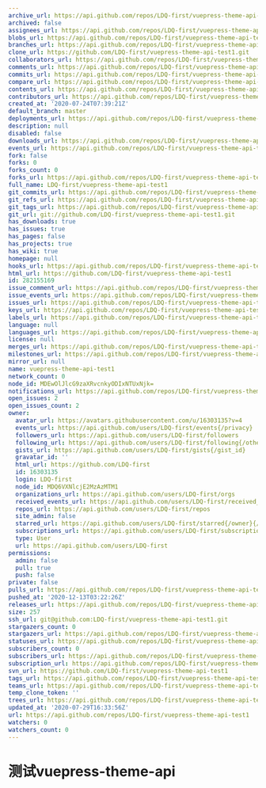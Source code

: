 ```yaml
---
archive_url: https://api.github.com/repos/LDQ-first/vuepress-theme-api-test1/{archive_format}{/ref}
archived: false
assignees_url: https://api.github.com/repos/LDQ-first/vuepress-theme-api-test1/assignees{/user}
blobs_url: https://api.github.com/repos/LDQ-first/vuepress-theme-api-test1/git/blobs{/sha}
branches_url: https://api.github.com/repos/LDQ-first/vuepress-theme-api-test1/branches{/branch}
clone_url: https://github.com/LDQ-first/vuepress-theme-api-test1.git
collaborators_url: https://api.github.com/repos/LDQ-first/vuepress-theme-api-test1/collaborators{/collaborator}
comments_url: https://api.github.com/repos/LDQ-first/vuepress-theme-api-test1/comments{/number}
commits_url: https://api.github.com/repos/LDQ-first/vuepress-theme-api-test1/commits{/sha}
compare_url: https://api.github.com/repos/LDQ-first/vuepress-theme-api-test1/compare/{base}...{head}
contents_url: https://api.github.com/repos/LDQ-first/vuepress-theme-api-test1/contents/{+path}
contributors_url: https://api.github.com/repos/LDQ-first/vuepress-theme-api-test1/contributors
created_at: '2020-07-24T07:39:21Z'
default_branch: master
deployments_url: https://api.github.com/repos/LDQ-first/vuepress-theme-api-test1/deployments
description: null
disabled: false
downloads_url: https://api.github.com/repos/LDQ-first/vuepress-theme-api-test1/downloads
events_url: https://api.github.com/repos/LDQ-first/vuepress-theme-api-test1/events
fork: false
forks: 0
forks_count: 0
forks_url: https://api.github.com/repos/LDQ-first/vuepress-theme-api-test1/forks
full_name: LDQ-first/vuepress-theme-api-test1
git_commits_url: https://api.github.com/repos/LDQ-first/vuepress-theme-api-test1/git/commits{/sha}
git_refs_url: https://api.github.com/repos/LDQ-first/vuepress-theme-api-test1/git/refs{/sha}
git_tags_url: https://api.github.com/repos/LDQ-first/vuepress-theme-api-test1/git/tags{/sha}
git_url: git://github.com/LDQ-first/vuepress-theme-api-test1.git
has_downloads: true
has_issues: true
has_pages: false
has_projects: true
has_wiki: true
homepage: null
hooks_url: https://api.github.com/repos/LDQ-first/vuepress-theme-api-test1/hooks
html_url: https://github.com/LDQ-first/vuepress-theme-api-test1
id: 282155169
issue_comment_url: https://api.github.com/repos/LDQ-first/vuepress-theme-api-test1/issues/comments{/number}
issue_events_url: https://api.github.com/repos/LDQ-first/vuepress-theme-api-test1/issues/events{/number}
issues_url: https://api.github.com/repos/LDQ-first/vuepress-theme-api-test1/issues{/number}
keys_url: https://api.github.com/repos/LDQ-first/vuepress-theme-api-test1/keys{/key_id}
labels_url: https://api.github.com/repos/LDQ-first/vuepress-theme-api-test1/labels{/name}
language: null
languages_url: https://api.github.com/repos/LDQ-first/vuepress-theme-api-test1/languages
license: null
merges_url: https://api.github.com/repos/LDQ-first/vuepress-theme-api-test1/merges
milestones_url: https://api.github.com/repos/LDQ-first/vuepress-theme-api-test1/milestones{/number}
mirror_url: null
name: vuepress-theme-api-test1
network_count: 0
node_id: MDEwOlJlcG9zaXRvcnkyODIxNTUxNjk=
notifications_url: https://api.github.com/repos/LDQ-first/vuepress-theme-api-test1/notifications{?since,all,participating}
open_issues: 2
open_issues_count: 2
owner:
  avatar_url: https://avatars.githubusercontent.com/u/16303135?v=4
  events_url: https://api.github.com/users/LDQ-first/events{/privacy}
  followers_url: https://api.github.com/users/LDQ-first/followers
  following_url: https://api.github.com/users/LDQ-first/following{/other_user}
  gists_url: https://api.github.com/users/LDQ-first/gists{/gist_id}
  gravatar_id: ''
  html_url: https://github.com/LDQ-first
  id: 16303135
  login: LDQ-first
  node_id: MDQ6VXNlcjE2MzAzMTM1
  organizations_url: https://api.github.com/users/LDQ-first/orgs
  received_events_url: https://api.github.com/users/LDQ-first/received_events
  repos_url: https://api.github.com/users/LDQ-first/repos
  site_admin: false
  starred_url: https://api.github.com/users/LDQ-first/starred{/owner}{/repo}
  subscriptions_url: https://api.github.com/users/LDQ-first/subscriptions
  type: User
  url: https://api.github.com/users/LDQ-first
permissions:
  admin: false
  pull: true
  push: false
private: false
pulls_url: https://api.github.com/repos/LDQ-first/vuepress-theme-api-test1/pulls{/number}
pushed_at: '2020-12-13T03:22:26Z'
releases_url: https://api.github.com/repos/LDQ-first/vuepress-theme-api-test1/releases{/id}
size: 257
ssh_url: git@github.com:LDQ-first/vuepress-theme-api-test1.git
stargazers_count: 0
stargazers_url: https://api.github.com/repos/LDQ-first/vuepress-theme-api-test1/stargazers
statuses_url: https://api.github.com/repos/LDQ-first/vuepress-theme-api-test1/statuses/{sha}
subscribers_count: 0
subscribers_url: https://api.github.com/repos/LDQ-first/vuepress-theme-api-test1/subscribers
subscription_url: https://api.github.com/repos/LDQ-first/vuepress-theme-api-test1/subscription
svn_url: https://github.com/LDQ-first/vuepress-theme-api-test1
tags_url: https://api.github.com/repos/LDQ-first/vuepress-theme-api-test1/tags
teams_url: https://api.github.com/repos/LDQ-first/vuepress-theme-api-test1/teams
temp_clone_token: ''
trees_url: https://api.github.com/repos/LDQ-first/vuepress-theme-api-test1/git/trees{/sha}
updated_at: '2020-07-29T16:33:56Z'
url: https://api.github.com/repos/LDQ-first/vuepress-theme-api-test1
watchers: 0
watchers_count: 0
---
```


# 测试vuepress-theme-api


